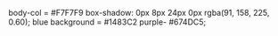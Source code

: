 body-col = #F7F7F9
box-shadow: 0px 8px 24px 0px rgba(91, 158, 225, 0.60);
blue background = #1483C2
purple- #674DC5;